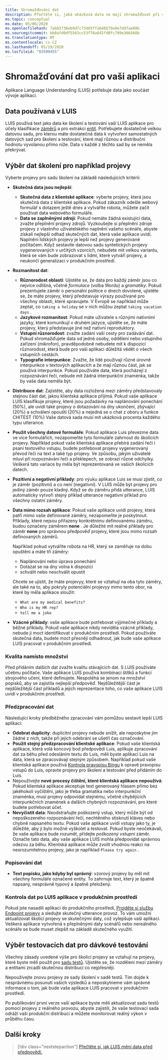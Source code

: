 ```yaml
---
title: Shromažďování dat
description: Přečtěte si, jaká ukázková data se mají shromažďovat při vývoji vaší aplikace.
ms.topic: conceptual
ms.date: 05/06/2020
ms.openlocfilehash: 7abb3736eb9d7c73465ffa646b79e8e7dd7ae88b
ms.sourcegitcommit: bb0afd0df5563cc53f76a642fd8fc709e366568b
ms.translationtype: MT
ms.contentlocale: cs-CZ
ms.lasthandoff: 05/19/2020
ms.locfileid: "83599455"
---
```

# <a name="data-collection-for-your-app"></a>Shromažďování dat pro vaši aplikaci

Aplikace Language Understanding (LUIS) potřebuje data jako součást vývoje aplikací.

## <a name="data-used-in-luis"></a>Data používaná v LUIS

LUIS používá text jako data ke školení a testování vaší LUIS aplikace pro účely klasifikace [záměrů](luis-concept-intent.md) a pro extrakci [entit](luis-concept-entity-types.md). Potřebujete dostatečně velkou datovou sadu, pro kterou máte dostatečná data k vytvoření samostatných datových sad pro školení a testování, které mají různou a distribuční hodnotu vyvolanou přímo níže.  Data v každé z těchto sad by se neměla překrývat.

## <a name="training-data-selection-for-example-utterances"></a>Výběr dat školení pro například projevy

Vyberte projevy pro sadu školení na základě následujících kritérií:

* **Skutečná data jsou nejlepší**:
    * **Skutečná data z klientské aplikace**: vyberte projevy, která jsou skutečná data z klientské aplikace.  Pokud zákazník odešle webový formulář s dotazem ještě dnes a vytváříte robota, můžete začít používat data webového formuláře.
    * **Data se zaplněnými zdroji**: Pokud nemáte žádná existující data, zvažte přeplnění projevy zdrojů.  Vyzkoušejte si přeplnění zdroje projevy z vlastního uživatelského naplnění vašeho scénáře, abyste získali nejlepší odhad skutečných dat, která vaše aplikace uvidí. Naplnění lidských projevy je lepší než projevy generované počítačem.  Když sestavíte datovou sadu syntetických projevy vygenerovaných v určitých vzorcích, nebudete mít velkou variantu, která se vám bude zobrazovat s lidmi, které vytváří projevy, a neukončí generalizaci v produkčním prostředí.
* **Rozmanitost dat**:
    * **Různorodost oblastí**: Ujistěte se, že data pro každý záměr jsou co nejvíce odlišná, včetně _formulace_ (volba Wordu) a _gramatiky_.  Pokud prezentujete záměr o personální politice o dnech dovolené, ujistěte se, že máte projevy, který představuje výrazy používané pro všechny oblasti, které spravujete.  V Evropě se například může zeptat, co `taking a holiday` se v nich můžou zeptat `taking vacation days` .
    * **Jazykové rozmanitost**: Pokud máte uživatele s různými nativními jazyky, které komunikují v druhém jazyce, ujistěte se, že máte projevy, který představuje jiné než nativní reproduktory.
    * **Vstupní různorodost**: zvažte zadání vaší cesty pro zadávání dat. Pokud shromažďujete data od jedné osoby, oddělení nebo vstupního zařízení (mikrofon), pravděpodobně nebudete mít k dispozici různorodost, která bude pro vaši aplikaci důležitá vědět o všech vstupních cestách.
    * **Typografie interpunkce**: Zvažte, že lidé používají různé úrovně interpunkce v textových aplikacích a že mají různou část, jak se používá interpunkce. Pokud používáte data, která pocházejí z rozpoznávání řeči, nebude mít žádná interpunkční znaménka, takže by vaše data neměla být.
* **Distribuce dat**: Zajistěte, aby data rozložená mezi záměry představovaly stejnou část dat, jakou klientská aplikace přijímá. Pokud vaše aplikace LUIS klasifikuje projevy, které jsou požadavky na naplánování ponechání (50%), ale uvidí také projevy o dotazování na dny ukončení, zbývající (20%) a schválení opouští (20%) a nejedná se o chat z oboru a funkce CHITEST (10%) Vaše datová sada musí mít ukázková procenta každého typu utterance.
* **Použít všechny datové formuláře**: Pokud aplikace Luis převezme data ve více formulářích, nezapomeňte tyto formuláře zahrnout do školicích projevy. Například pokud vaše klientská aplikace přebírá zadání řeči i psaní textového vstupu, budete potřebovat projevy vygenerovaný převod řeči na text a také typ projevy.  Ve způsobu, jakým uživatelé mluví při rozpoznávání řeči a překlepech, se zobrazí různé odchylky.  Veškerá tato variace by měla být reprezentovaná ve vašich školicích datech.
* **Pozitivní a negativní příklady**: pro výuku aplikace Luis se musí zjistit, co je záměr (pozitivní) a co není (negativní). V LUIS může být projevy pro jediný záměr pouze kladný. Když se do záměru přidá utterance, LUIS automaticky vytvoří stejný příklad utterance negativní příklad pro všechny ostatní záměry.
* **Data mimo rozsah aplikace**: Pokud vaše aplikace uvidí projevy, která patří mimo vaše definované záměry, nezapomeňte je poskytnout. Příklady, které nejsou přiřazeny konkrétnímu definovanému záměru, budou označeny záměrem **none** .  Je důležité mít reálné příklady pro záměr **none** pro správnou předpověď projevy, které jsou mimo rozsah definovaných záměrů.

    Například pokud vytváříte robota na HR, který se zaměřuje na dobu opuštění a máte tři záměry:
    * Naplánování nebo úprava ponechání
    * Dotázat se na dny volna k dispozici
    * schválit nebo neschválit opustit

    Chcete se ujistit, že máte projevyy, které se vztahují na oba tyto záměry, ale také na to, aby pokryly potenciální projevyy mimo tento obor, na které by měla aplikace sloužit:
    * `What are my medical benefits?`
    * `Who is my HR rep?`
    * `tell me a joke`
* **Vzácné příklady**: vaše aplikace bude potřebovat výjimečné příklady a běžné příklady.  Pokud vaše aplikace nikdy neviděla vzácné příklady, nebude ji moct identifikovat v produkčním prostředí. Pokud používáte skutečná data, budete moct přesněji odhadnout, jak bude vaše aplikace LUIS pracovat v produkčním prostředí.

### <a name="quality-instead-of-quantity"></a>Kvalita namísto množství

Před přidáním dalších dat zvažte kvalitu stávajících dat.  S LUIS používáte učebnu počítače.  Vaše aplikace LUIS používá kombinaci štítků a funkcí strojového učení, které definujete.  Nespoléhá se jenom na množství popisků, aby se zajistila nejlepší předpověď.  Nejdůležitější část je nejdůležitější část příkladů a jejich reprezentace toho, co vaše aplikace LUIS uvidí v produkčním prostředí.

### <a name="preprocessing-data"></a>Předzpracování dat

Následující kroky předběžného zpracování vám pomůžou sestavit lepší LUIS aplikaci:

* **Odebrat duplicity**: duplicitní projevy nebude snížit, ale neposkytne jim žádné z nich, takže při jejich odebrání se ušetří čas označování.
* **Použít stejný předzpracování klientské aplikace**: Pokud vaše klientská aplikace, která volá koncový bod předpovědi Luis, aplikuje zpracování dat za běhu před odesláním textu do Luis, měli byste aplikaci Luis na data, která se zpracovávají stejným způsobem. Například pokud vaše klientská aplikace používá [Kontrola pravopisu Bingu](../bing-spell-check/overview.md) k opravě pravopisu vstupů do Luis, opravte projevy pro školení a testování před přidáním do Luis.
* Nepoužívejte **nové procesy čištění, které klientská aplikace nepoužívá**: Pokud klientská aplikace akceptuje text generovaný hlasem přímo bez jakéhokoli vyčištění, jako je třeba gramatika nebo interpunkční znaménka, musí projevy odpovídat stejnému, včetně chybějících interpunkčních znamének a dalších chybných rozpoznávání, pro které budete potřebovat účet.
* **Nevyčistit data**: Neodstraňujte poškozený vstup, který může být od nepoškozeného rozpoznávání řeči, nechtěného stisknutí kláves nebo chybně napsaného textu. Pokud vaše aplikace uvidí vstupy jako ty, je důležité, aby ji bylo možné vyškolet a testovat. Pokud byste neočekávali, že vaše aplikace bude rozumět, přidejte _poškozený vstupní_ záměr. Označte tato data, aby vaše aplikace LUIS mohla předpovídat správnou odezvu za běhu. Klientská aplikace může zvolit vhodnou reakci na nesrozumitelnou projevy, jako je například `Please try again` .

### <a name="labeling-data"></a>Popisování dat

* **Text popisku, jako kdyby byl správný**: vzorový projevy by měl mít všechny formuláře označené entity. To zahrnuje text, který je špatně napsaný, nesprávně typový a špatně přeložený.

### <a name="data-review-after-luis-app-is-in-production"></a>Kontrola dat po LUIS aplikace v produkčním prostředí

Pokud jste nasadili aplikaci do produkčního prostředí, [Projděte si službu Endpoint projevy](luis-concept-review-endpoint-utterances.md) a sledujte skutečný utterance provoz.  To vám umožní aktualizovat školicí projevy se skutečnými daty, což vylepšuje vaši aplikaci. Veškerá aplikace vytvořená s přeplněnými daty scénářů nebo nereálného scénáře se bude muset zlepšit na základě skutečného využití.

## <a name="test-data-selection-for-batch-testing"></a>Výběr testovacích dat pro dávkové testování

Všechny zásady uvedené výše pro školicí projevy se vztahují na projevy, které byste měli použít pro [sadu testů](luis-concept-batch-test.md). Ujistěte se, že rozdělení mezi záměry a entitami zrcadlí skutečnou distribuci co nejpřesněji.

Nepoužívejte znovu projevy ze sady školení v sadě testů. Tím dojde k nesprávnému posunutí vašich výsledků a neposkytneme vám správné informace o tom, jak bude vaše aplikace LUIS pracovat v produkčním prostředí.

Po publikování první verze vaší aplikace byste měli aktualizovat sadu testů pomocí projevy z reálného provozu, abyste zajistili, že vaše testovací sada odráží vaši produkční distribuci a můžete monitorovat reálný výkon v průběhu času.

## <a name="next-steps"></a>Další kroky

> [!div class="nextstepaction"]
> [Přečtěte si, jak LUIS mění data před předpovědi.](luis-concept-data-alteration.md)
